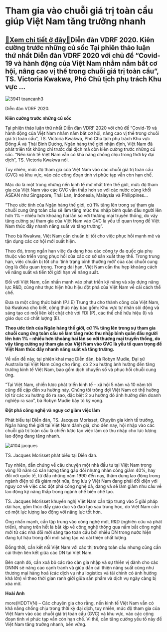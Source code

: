 Tham gia vào chuỗi giá trị toàn cầu giúp Việt Nam tăng trưởng nhanh
===================================================================

[:gift:Xem chi tiết ở đây:gift:](https://hddtvn.com/tham-gia-vao-chuoi-gia-tri-toan-cau-giup-viet-nam-tang-truong-nhanh/)Diễn đàn VDRF 2020. Kiên cường trước những cú sốc Tại phiên thảo luận thứ nhất Diễn đàn VDRF 2020 với chủ đề “Covid-19 và hành động của Việt Nam nhằm nắm bắt cơ hội, nâng cao vị thế trong chuỗi giá trị toàn cầu”, TS. Victoria Kwakwa, Phó Chủ tịch phụ trách Khu vực …
--------------------------------------------------------------------------------------------------------------------------------------------------------------------------------------------------------------------------------------------------------------------------





![3941 toancanh3](https://haiquanonline.com.vn/stores/news_dataimages/hienntt/092020/29/12/3941_toancanh3.jpg?rt=20200929142345 "undefined")


Diễn đàn VDRF 2020.



**Kiên cường trước những cú sốc**


Tại phiên thảo luận thứ nhất Diễn đàn VDRF 2020 với chủ đề “Covid-19 và hành động của Việt Nam nhằm nắm bắt cơ hội, nâng cao vị thế trong chuỗi giá trị toàn cầu”, TS. Victoria Kwakwa, Phó Chủ tịch phụ trách Khu vực Đông Á và Thái Bình Dương, Ngân hàng thế giới nhận định, Việt Nam đã phát triển tốt không chỉ trước đại dịch mà còn kiên cường trước những cú sốc. “Nền kinh tế Việt Nam vẫn có khả năng chống chịu trong thời kỳ đại dịch”, TS. Victoria Kwakwa nói.


Tuy nhiên, mức độ tham gia của Việt Nam vào các chuỗi giá trị toàn cầu (GVC) và khu vực, vào các công đoạn tinh vi phức tạp vẫn còn hạn chế.


Mặc dù là một trong những nền kinh tế mở nhất trên thế giới, mức độ tham gia của Việt Nam vào các GVC vẫn thấp hơn so với các nước cùng khối ASEAN như Singapore, Thái Lan, Indonesia, Malaysia và Philippines…


“Theo ước tính của Ngân hàng thế giới, cứ 1% tăng lên trong sự tham gia chuỗi cung ứng toàn cầu sẽ làm tăng mức thu nhập bình quân đầu người lên hơn 1% – nhiều hơn khoảng hai lần so với thương mại truyền thống, do vậy tăng cường sự tham gia của Việt Nam vào GVC là yếu tố quan trọng để Việt Nam thúc đẩy nhanh năng suất và tăng trưởng”.


Theo bà Kwakwa, Việt Nam cần chuẩn bị tốt cho việc phục hồi mạnh mẽ và tận dụng các cơ hội mới xuất hiện.


Theo đó, trong ngắn hạn việc đa dạng hóa các công ty đa quốc gia phụ thuộc vào triển vọng phục hồi của các cơ sở sản xuất thay thế. Trong trung hạn, việc chuẩn bị tốt cho ‘tình trạng bình thường mới’ của các chuỗi cung ứng là điều quan trọng. Trong dài hạn, Việt Nam cần thu hẹp khoảng cách về năng suất và tiến tới giới hạn về năng suất.


Đối với Việt Nam, cần nhấn mạnh vào phát triển kỹ năng và xây dựng năng lực R&D, cũng như thực hiện hữu hiệu đột phá của Việt Nam về cải cách thể chế.


Đưa ra một công thức bánh (P.I.E) Trung thu cho thành công của Việt Nam, bà Kwakwa cho biết, công thức này bao gồm: Khu vực tư nhân sôi động và sáng tạo có mối liên kết chặt chẽ với FDI (P), các thể chế hữu hiệu (I) và giáo dục có chất lượng (E).





**Theo ước tính của Ngân hàng thế giới, cứ 1% tăng lên trong sự tham gia chuỗi cung ứng toàn cầu sẽ làm tăng mức thu nhập bình quân đầu người lên hơn 1% – nhiều hơn khoảng hai lần so với thương mại truyền thống, do vậy tăng cường sự tham gia của Việt Nam vào GVC là yếu tố quan trọng để Việt Nam thúc đẩy nhanh năng suất và tăng trưởng.**



Về vấn đề này, tại phiên khai mạc Diễn đàn, bà Robyn Mudie, Đại sứ Australia tại Việt Nam cũng cho rằng, có 2 xu hướng ảnh hưởng đến tăng trưởng kinh tế Việt Nam, bao gồm dịch chuyển số và phục hồi chuỗi cung ứng.


“Tại Việt Nam, chiến lược phát triển kinh tế – xã hội 5 năm và 10 năm tới cũng đề cập đến xu hướng này. Chúng tôi trông đợi Việt Nam có thể hưởng lợi từ các xu hướng đó ra sao, đặc biệt 2 xu hướng đó ảnh hưởng đến doanh nghiệp ra sao”, bà Robyn Mudie bày tỏ kỳ vọng.


**Đột phá công nghệ và nguy cơ giảm việc làm**


Phát biểu tại Diễn đàn, TS. Jacques Morisset, Chuyên gia kinh tế trưởng, Ngân hàng thế giới tại Việt Nam đánh giá, cho đến nay, hội nhập vào các chuỗi giá trị toàn cầu là chiến lược tạo việc làm có thu nhập cho lực lượng lao động đang tăng nhanh.





![4104 jacques](https://haiquanonline.com.vn/stores/news_dataimages/hienntt/092020/29/12/4104_jacques.jpg?rt=20200929142345 "undefined")


TS. Jacques Morisset phát biểu tại Diễn đàn.



Tuy nhiên, dẫn chứng về câu chuyện một nhà đầu tư tại Việt Nam trong vòng 10 năm có sản lượng tăng gấp đôi nhưng nhân công giảm 40%, hay đối với quốc tế, từ đầu những năm 1990 đến nay, thâm dụng lao động trong ngành điện tử đã giảm một nửa, ông lưu ý Việt Nam đang phải đối diện với nguy cơ về việc các đột phá công nghệ đã, đang và sẽ làm giảm nhu cầu về lao động kỹ năng thấp trong ngành chế biến chế tạo.


TS. Jacques Morisset khuyến nghị Việt Nam cần tập trung vào 5 giải pháp dài hạn, gồm thúc đẩy giáo dục và đào tạo sau trung học, do Việt Nam cần có một lực lượng lao động với năng lực tốt hơn.


Ông nhấn mạnh, cần tập trung vào công nghệ mới, R&D (nghiên cứu và phát triển), nhưng trên hết là bắt kịp về công nghệ thông qua nắm bắt công nghệ mới từ các nhà đổi mới sáng tạo toàn cầu bởi nhiều DN trong nước hiện đang tụt hậu trong đổi mới sáng tạo và cải thiện chất lượng.


Đồng thời, cần kết nối Việt Nam với các thị trường toàn cầu nhưng cũng cần cải thiện liên kết giữa các DN tại Việt Nam.


Bên cạnh đó, cần xoá bỏ các rào cản gia nhập và sự thiên vị dành cho các DNNN sẽ nâng cao cạnh tranh và giúp dần cải thiện năng suất cũng như thương mại hàng hoá (các dịch vụ như logistics và tài chính có ảnh hưởng khá lớn) vì theo thời gian ranh giới giữa sản phẩm và dịch vụ ngày càng bị xóa mờ.




**Hoài Anh**



more(HDDTVN) – Các chuyên gia cho rằng, nền kinh tế Việt Nam vẫn có khả năng chống chịu trong thời kỳ đại dịch, tuy nhiên, mức độ tham gia của Việt Nam vào các chuỗi giá trị toàn cầu (GVC) và khu vực, vào các công đoạn tinh vi phức tạp vẫn còn hạn chế. Vì thế, cần tăng cường yếu tố này để Việt Nam tăng trưởng nhanh, bền vững.


